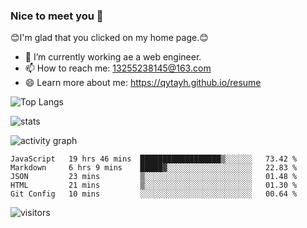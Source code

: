 ### Nice to meet you 👋

😊I'm glad that you clicked on my home page.😊

- 🔭 I’m currently working ae a web engineer.
- 📫 How to reach me: 13255238145@163.com
- 😄 Learn more about me: https://qytayh.github.io/resume

![Top Langs](https://github-readme-stats.vercel.app/api/top-langs/?username=qytayh)

![stats](https://github-readme-stats.vercel.app/api?username=qytayh&show_icons=true&theme=radical&layout=compact)


![activity graph](https://activity-graph.herokuapp.com/graph?username=qytayh&theme=dracula)

<!--START_SECTION:waka-->
```text
JavaScript   19 hrs 46 mins  ██████████████████▒░░░░░░   73.42 % 
Markdown     6 hrs 9 mins    █████▓░░░░░░░░░░░░░░░░░░░   22.83 % 
JSON         23 mins         ▒░░░░░░░░░░░░░░░░░░░░░░░░   01.48 % 
HTML         21 mins         ▒░░░░░░░░░░░░░░░░░░░░░░░░   01.30 % 
Git Config   10 mins         ░░░░░░░░░░░░░░░░░░░░░░░░░   00.64 % 
```
<!--END_SECTION:waka-->

![visitors](https://visitor-badge.glitch.me/badge?page_id=qytayh)


<!--
**qytayh/qytayh** is a ✨ _special_ ✨ repository because its `README.md` (this file) appears on your GitHub profile.

Here are some ideas to get you started:

- 🔭 I’m currently working on ...
- 🌱 I’m currently learning ...
- 👯 I’m looking to collaborate on ...
- 🤔 I’m looking for help with ...
- 💬 Ask me about ...
- 📫 How to reach me: ...
- 😄 Pronouns: ...
- ⚡ Fun fact: ...
-->
